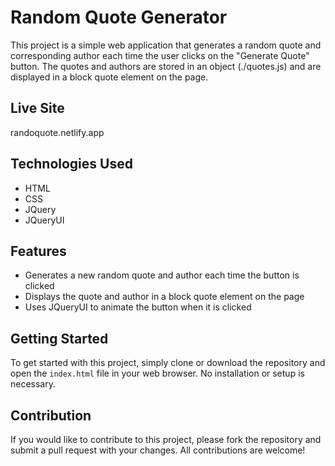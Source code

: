 # Random Quote Generator

This project is a simple web application that generates a random quote and corresponding author each time the user clicks on the "Generate Quote" button. The quotes and authors are stored in an object (./quotes.js) and are displayed in a block quote element on the page.

## Live Site
randoquote.netlify.app

## Technologies Used

- HTML
- CSS
- JQuery
- JQueryUI

## Features

- Generates a new random quote and author each time the button is clicked
- Displays the quote and author in a block quote element on the page
- Uses JQueryUI to animate the button when it is clicked

## Getting Started

To get started with this project, simply clone or download the repository and open the `index.html` file in your web browser. No installation or setup is necessary.

## Contribution

If you would like to contribute to this project, please fork the repository and submit a pull request with your changes. All contributions are welcome!
